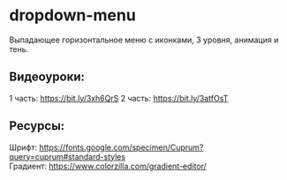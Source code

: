 # dropdown-menu
Выпадающее горизонтальное меню с иконками, 3 уровня, анимация и тень.

## Видеоуроки:
1 часть: https://bit.ly/3xh6QrS
2 часть: https://bit.ly/3atfOsT

## Ресурсы:
Шрифт: https://fonts.google.com/specimen/Cuprum?query=cuprum#standard-styles<br>
Градиент: https://www.colorzilla.com/gradient-editor/
